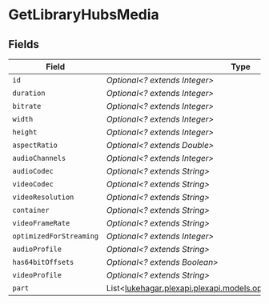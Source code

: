 # GetLibraryHubsMedia


## Fields

| Field                                                                                                                 | Type                                                                                                                  | Required                                                                                                              | Description                                                                                                           | Example                                                                                                               |
| --------------------------------------------------------------------------------------------------------------------- | --------------------------------------------------------------------------------------------------------------------- | --------------------------------------------------------------------------------------------------------------------- | --------------------------------------------------------------------------------------------------------------------- | --------------------------------------------------------------------------------------------------------------------- |
| `id`                                                                                                                  | *Optional<? extends Integer>*                                                                                         | :heavy_minus_sign:                                                                                                    | N/A                                                                                                                   | 38247                                                                                                                 |
| `duration`                                                                                                            | *Optional<? extends Integer>*                                                                                         | :heavy_minus_sign:                                                                                                    | N/A                                                                                                                   | 6017237                                                                                                               |
| `bitrate`                                                                                                             | *Optional<? extends Integer>*                                                                                         | :heavy_minus_sign:                                                                                                    | N/A                                                                                                                   | 2051                                                                                                                  |
| `width`                                                                                                               | *Optional<? extends Integer>*                                                                                         | :heavy_minus_sign:                                                                                                    | N/A                                                                                                                   | 1920                                                                                                                  |
| `height`                                                                                                              | *Optional<? extends Integer>*                                                                                         | :heavy_minus_sign:                                                                                                    | N/A                                                                                                                   | 1080                                                                                                                  |
| `aspectRatio`                                                                                                         | *Optional<? extends Double>*                                                                                          | :heavy_minus_sign:                                                                                                    | N/A                                                                                                                   | 1.78                                                                                                                  |
| `audioChannels`                                                                                                       | *Optional<? extends Integer>*                                                                                         | :heavy_minus_sign:                                                                                                    | N/A                                                                                                                   | 2                                                                                                                     |
| `audioCodec`                                                                                                          | *Optional<? extends String>*                                                                                          | :heavy_minus_sign:                                                                                                    | N/A                                                                                                                   | aac                                                                                                                   |
| `videoCodec`                                                                                                          | *Optional<? extends String>*                                                                                          | :heavy_minus_sign:                                                                                                    | N/A                                                                                                                   | h264                                                                                                                  |
| `videoResolution`                                                                                                     | *Optional<? extends String>*                                                                                          | :heavy_minus_sign:                                                                                                    | N/A                                                                                                                   | 1080                                                                                                                  |
| `container`                                                                                                           | *Optional<? extends String>*                                                                                          | :heavy_minus_sign:                                                                                                    | N/A                                                                                                                   | mp4                                                                                                                   |
| `videoFrameRate`                                                                                                      | *Optional<? extends String>*                                                                                          | :heavy_minus_sign:                                                                                                    | N/A                                                                                                                   | 24p                                                                                                                   |
| `optimizedForStreaming`                                                                                               | *Optional<? extends Integer>*                                                                                         | :heavy_minus_sign:                                                                                                    | N/A                                                                                                                   | 1                                                                                                                     |
| `audioProfile`                                                                                                        | *Optional<? extends String>*                                                                                          | :heavy_minus_sign:                                                                                                    | N/A                                                                                                                   | lc                                                                                                                    |
| `has64bitOffsets`                                                                                                     | *Optional<? extends Boolean>*                                                                                         | :heavy_minus_sign:                                                                                                    | N/A                                                                                                                   | false                                                                                                                 |
| `videoProfile`                                                                                                        | *Optional<? extends String>*                                                                                          | :heavy_minus_sign:                                                                                                    | N/A                                                                                                                   | high                                                                                                                  |
| `part`                                                                                                                | List<[lukehagar.plexapi.plexapi.models.operations.GetLibraryHubsPart](../../models/operations/GetLibraryHubsPart.md)> | :heavy_minus_sign:                                                                                                    | N/A                                                                                                                   |                                                                                                                       |